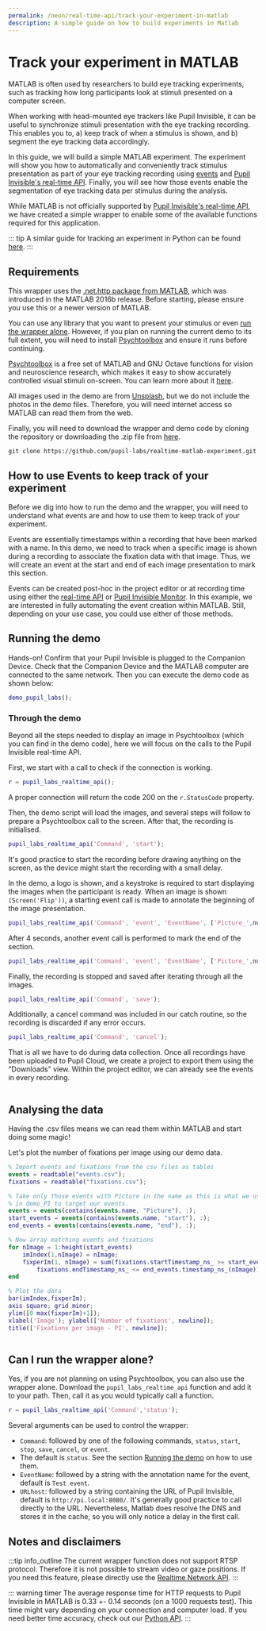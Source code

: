 ```yaml
---
permalink: /neon/real-time-api/track-your-experiment-in-matlab
description: A simple guide on how to build experiments in Matlab
---
```


# Track your experiment in MATLAB

MATLAB is often used by researchers to build eye tracking experiments, such as tracking how long participants look at stimuli presented on a computer screen.

When working with head-mounted eye trackers like Pupil Invisible, it can be useful to synchronize stimuli presentation with the eye tracking recording. This enables you to, a) keep track of when a stimulus is shown, and b) segment the eye tracking data accordingly.

In this guide, we will build a simple MATLAB experiment. The experiment will show you how to automatically and conveniently track stimulus presentation as part of your eye tracking recording using [events](/invisible/basic-concepts/events) and [Pupil Invisible's real-time API](/invisible/real-time-api/introduction). Finally, you will see how those events enable the segmentation of eye tracking data per stimulus during the analysis.

While MATLAB is not officially supported by [Pupil Invisible's real-time API](/invisible/real-time-api/introduction), we have created a simple wrapper to enable some of the available functions required for this application.

::: tip
A similar guide for tracking an experiment in Python can be found [here](/invisible/real-time-api/track-your-experiment-progress-using-events).
:::

## Requirements

This wrapper uses the [.net.http package from MATLAB](https://mathworks.com/help/matlab/ref/matlab.net.http-package.html#), which was introduced in the MATLAB 2016b release. Before starting, please ensure you use this or a newer version of MATLAB.

You can use any library that you want to present your stimulus or even [run the wrapper alone](#can-i-run-the-wrapper-alone?). However, if you plan on running the current demo to its full extent, you will need to install [Psychtoolbox](http://www.psychtoolbox.org/download.html) and ensure it runs before continuing.

[Psychtoolbox](http://www.psychtoolbox.org/) is a free set of MATLAB and GNU Octave functions for vision and neuroscience research, which makes it easy to show accurately controlled visual stimuli on-screen. You can learn more about it [here](http://www.psychtoolbox.org/).

All images used in the demo are from [Unsplash](https://unsplash.com/), but we do not include the photos in the demo files. Therefore, you will need internet access so MATLAB can read them from the web.

Finally, you will need to download the wrapper and demo code by cloning the repository or downloading the .zip file from
[here](https://github.com/pupil-labs/realtime-matlab-experiment/archive/refs/heads/main.zip).

```git
git clone https://github.com/pupil-labs/realtime-matlab-experiment.git
```

## How to use Events to keep track of your experiment

Before we dig into how to run the demo and the wrapper, you will need to understand what events are and how to use them to keep track of your experiment.

Events are essentially timestamps within a recording that have been marked with a name. In this demo, we need to track when a specific image is shown during a recording to associate the fixation data with that image. Thus, we will create an event at the start and end of each image presentation to mark this section.

Events can be created post-hoc in the project editor or at recording time using either the [real-time API](/invisible/real-time-api/introduction) or [Pupil Invisible Monitor](/invisible/how-tos/data-collection-with-the-companion-app/monitor-your-data-collection-in-real-time.html). In this example, we are interested in fully automating the event creation within MATLAB. Still, depending on your use case, you could use either of those methods.

## Running the demo

Hands-on!
Confirm that your Pupil Invisible is plugged to the Companion Device.
Check that the Companion Device and the MATLAB computer are connected to the same network.
Then you can execute the demo code as shown below:

```matlab
demo_pupil_labs();
```

### Through the demo

Beyond all the steps needed to display an image in Psychtoolbox (which you can find in the demo code), here we will focus on the calls to the Pupil Invisible real-time API.

First, we start with a call to check if the connection is working.

```matlab
r = pupil_labs_realtime_api();
```

A proper connection will return the code 200 on the `r.StatusCode` property.

Then, the demo script will load the images, and several steps will follow to prepare a Psychtoolbox call to the screen. After that, the recording is initialised.

```matlab
pupil_labs_realtime_api('Command', 'start');
```

It's good practice to start the recording before drawing anything on the screen, as the device might start the recording with a small delay.

In the demo, a logo is shown, and a keystroke is required to start displaying the images when the participant is ready. When an image is shown `(Screen('Flip'))`, a starting event call is made to annotate the beginning of the image presentation.

```matlab
pupil_labs_realtime_api('Command', 'event', 'EventName', ['Picture_',num2str(n, '%02.0f'),'_start']);
```

After 4 seconds, another event call is performed to mark the end of the section.

```matlab
pupil_labs_realtime_api('Command', 'event', 'EventName', ['Picture_',num2str(n, '%02.0f'),'_end']);
```

Finally, the recording is stopped and saved after iterating through all the images.

```matlab
pupil_labs_realtime_api('Command', 'save');
```

Additionally, a cancel command was included in our catch routine, so the recording is discarded if any error occurs.

```matlab
pupil_labs_realtime_api('Command', 'cancel');
```

That is all we have to do during data collection. Once all recordings have been uploaded to Pupil Cloud, we create a
project to export them using the "Downloads" view. Within the project editor, we can already see the events in every recording.

<div style="display:flex;justify-content:center;" class="pb-4">
  <v-img
    :src="require('../../media/invisible/how-tos/screenshot-matlab-pi-cloud.jpg')"
    max-width=100%
  >
  </v-img>
</div>

## Analysing the data

Having the .csv files means we can read them within MATLAB and start doing some magic!

Let's plot the number of fixations per image using our demo data.

```matlab
% Import events and fixations from the csv files as tables
events = readtable("events.csv");
fixations = readtable("fixations.csv");

% Take only those events with Picture in the name as this is what we used
% in demo_PI to target our events.
events = events(contains(events.name, "Picture"), :);
start_events = events(contains(events.name, "start"), :);
end_events = events(contains(events.name, "end"), :);

% New array matching events and fixations
for nImage = 1:height(start_events)
    imIndex(1,nImage) = nImage;
    fixperIm(1, nImage) = sum(fixations.startTimestamp_ns_ >= start_events.timestamp_ns_(nImage) &...
        fixations.endTimestamp_ns_ <= end_events.timestamp_ns_(nImage));
end

% Plot the data
bar(imIndex,fixperIm);
axis square; grid minor;
ylim([0 max(fixperIm)+1]);
xlabel('Image'); ylabel(['Number of fixations', newline]);
title(['Fixations per image - PI', newline]);
```

<div style="display:flex;justify-content:center;" class="pb-4">
  <v-img
    :src="require('../../media/invisible/how-tos/barplot-matlab-pi-cloud.jpg')"
    max-width=100%
  >
  </v-img>
</div>

## Can I run the wrapper alone?

Yes, if you are not planning on using Psychtoolbox, you can also use the wrapper alone. Download the `pupil_labs_realtime_api` function and add it to your path. Then, call it as you would typically call a function.

```matlab
r = pupil_labs_realtime_api('Command','status');
```

Several arguments can be used to control the wrapper:

- `Command`: followed by one of the following commands, `status`, `start`, `stop`, `save`, `cancel`, or `event`.
- The default is `status`.
  See the section [Running the demo](#running-the-demo) on how to use them.
- `EventName`: followed by a string with the annotation name for the event, default is `Test event`.
- `URLhost`: followed by a string containing the URL of Pupil Invisible, default is `http://pi.local:8080/`. It's generally good practice to call directly to the URL. Nevertheless, Matlab does resolve the DNS and stores it in the cache, so you will only notice a delay in the first call.

## Notes and disclaimers

:::tip
<v-icon large color="info">info_outline</v-icon>
The current wrapper function does not support RTSP protocol. Therefore it is not possible to stream video or gaze positions. If you need this feature, please directly use the [Realtime Network API](https://pupil-labs-realtime-api.readthedocs.io/en/stable/guides/under-the-hood.html?highlight=RTSP).
:::

::: warning
<v-icon large color="warning">timer</v-icon>
The average response time for HTTP requests to Pupil Invisible in MATLAB is 0.33 +- 0.14 seconds (on a 1000 requests test).
This time might vary depending on your connection and computer load. If you need better time accuracy, check out our
[Python API](https://pupil-labs-realtime-api.readthedocs.io/en/stable/examples/index.html).
:::
